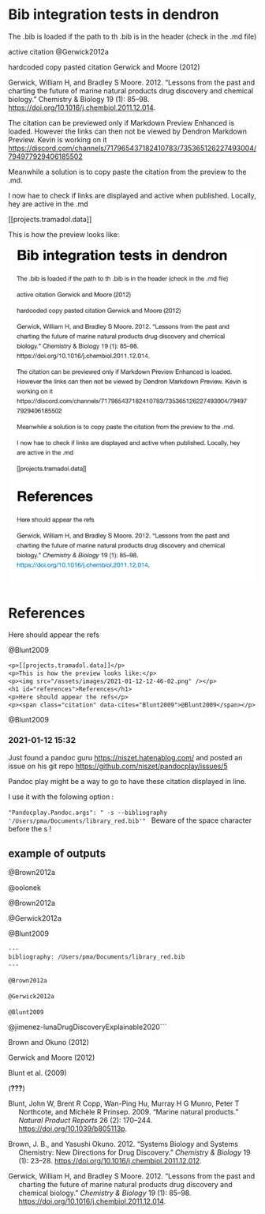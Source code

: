 
# Bib integration tests in dendron

The .bib is loaded if the path to th .bib is in the header (check in the .md file)


active citation @Gerwick2012a

hardcoded copy pasted citation Gerwick and Moore (2012)


Gerwick, William H, and Bradley S Moore. 2012. “Lessons from the past and charting the future of marine natural products drug discovery and chemical biology.” Chemistry & Biology 19 (1): 85–98. https://doi.org/10.1016/j.chembiol.2011.12.014.


The citation can be previewed only if Markdown Preview Enhanced is loaded. However the links can then not be viewed by Dendron Markdown Preview. Kevin is working on it https://discord.com/channels/717965437182410783/735365126227493004/794977929406185502

Meanwhile a solution is to copy paste the citation from the preview to the .md.

I now hae to check if links are displayed and active when published.
Locally, hey are active in the .md


[[projects.tramadol.data]]

This is how the preview looks like:

![](/assets/images/2021-01-12-12-46-02.png)

# References

Here should appear the refs


@Blunt2009



```
<p>[[projects.tramadol.data]]</p>
<p>This is how the preview looks like:</p>
<p><img src="/assets/images/2021-01-12-12-46-02.png" /></p>
<h1 id="references">References</h1>
<p>Here should appear the refs</p>
<p><span class="citation" data-cites="Blunt2009">@Blunt2009</span></p>

```
@Blunt2009


### 2021-01-12 15:32

Just found a pandoc guru https://niszet.hatenablog.com/ and posted an issue on his git repo https://github.com/niszet/pandocplay/issues/5

Pandoc play might be a way to go to have these citation displayed in line.

I use it with the folowing option : 

`"Pandocplay.Pandoc.args": " -s --bibliography '/Users/pma/Documents/library_red.bib'"
`
Beware of the space character before the s !





## example of outputs 


@Brown2012a

@oolonek

@Brown2012a


@Gerwick2012a


@Blunt2009

```
---
bibliography: /Users/pma/Documents/library_red.bib
---

@Brown2012a

@Gerwick2012a

@Blunt2009

```

@jimenez-lunaDrugDiscoveryExplainable2020```


<!DOCTYPE html>
<html xmlns="http://www.w3.org/1999/xhtml" lang="" xml:lang="">
<head>
  <meta charset="utf-8" />
  <meta name="generator" content="pandoc" />
  <meta name="viewport" content="width=device-width, initial-scale=1.0, user-scalable=yes" />
  <title>runpandoctmp</title>
  <style>
    code{white-space: pre-wrap;}
    span.smallcaps{font-variant: small-caps;}
    span.underline{text-decoration: underline;}
    div.column{display: inline-block; vertical-align: top; width: 50%;}
    div.hanging-indent{margin-left: 1.5em; text-indent: -1.5em;}
    ul.task-list{list-style: none;}
    .display.math{display: block; text-align: center; margin: 0.5rem auto;}
  </style>
  <!--[if lt IE 9]>
    <script src="//cdnjs.cloudflare.com/ajax/libs/html5shiv/3.7.3/html5shiv-printshiv.min.js"></script>
  <![endif]-->
</head>
<body>
<p><span class="citation" data-cites="Brown2012a">Brown and Okuno (2012)</span></p>
<p><span class="citation" data-cites="Gerwick2012a">Gerwick and Moore (2012)</span></p>
<p><span class="citation" data-cites="Blunt2009">Blunt et al. (2009)</span></p>
<p><span class="citation" data-cites="jimenez-lunaDrugDiscoveryExplainable2020">(<span class="citeproc-not-found" data-reference-id="jimenez-lunaDrugDiscoveryExplainable2020"><strong>???</strong></span>)</span></p>
<div id="refs" class="references hanging-indent" role="doc-bibliography">
<div id="ref-Blunt2009">
<p>Blunt, John W, Brent R Copp, Wan-Ping Hu, Murray H G Munro, Peter T Northcote, and Michèle R Prinsep. 2009. “Marine natural products.” <em>Natural Product Reports</em> 26 (2): 170–244. <a href="https://doi.org/10.1039/b805113p">https://doi.org/10.1039/b805113p</a>.</p>
</div>
<div id="ref-Brown2012a">
<p>Brown, J. B., and Yasushi Okuno. 2012. “Systems Biology and Systems Chemistry: New Directions for Drug Discovery.” <em>Chemistry &amp; Biology</em> 19 (1): 23–28. <a href="https://doi.org/10.1016/j.chembiol.2011.12.012">https://doi.org/10.1016/j.chembiol.2011.12.012</a>.</p>
</div>
<div id="ref-Gerwick2012a">
<p>Gerwick, William H, and Bradley S Moore. 2012. “Lessons from the past and charting the future of marine natural products drug discovery and chemical biology.” <em>Chemistry &amp; Biology</em> 19 (1): 85–98. <a href="https://doi.org/10.1016/j.chembiol.2011.12.014">https://doi.org/10.1016/j.chembiol.2011.12.014</a>.</p>
</div>
</div>
</body>
</html>

```

